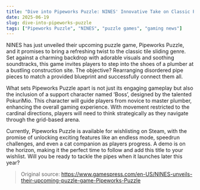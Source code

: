 ```yaml
---
title: "Dive into Pipeworks Puzzle: NINES' Innovative Take on Classic Puzzles"
date: 2025-06-19
slug: dive-into-pipeworks-puzzle
tags: ["Pipeworks Puzzle", "NINES", "puzzle games", "gaming news"]
---
```


NINES has just unveiled their upcoming puzzle game, Pipeworks Puzzle, and it promises to bring a refreshing twist to the classic tile sliding genre. Set against a charming backdrop with adorable visuals and soothing soundtracks, this game invites players to step into the shoes of a plumber at a bustling construction site. The objective? Rearranging disordered pipe pieces to match a provided blueprint and successfully connect them all. 

What sets Pipeworks Puzzle apart is not just its engaging gameplay but also the inclusion of a support character named ‘Boss’, designed by the talented PokuriMio. This character will guide players from novice to master plumber, enhancing the overall gaming experience. With movement restricted to the cardinal directions, players will need to think strategically as they navigate through the grid-based arena. 

Currently, Pipeworks Puzzle is available for wishlisting on Steam, with the promise of unlocking exciting features like an endless mode, speedrun challenges, and even a cat companion as players progress. A demo is on the horizon, making it the perfect time to follow and add this title to your wishlist. Will you be ready to tackle the pipes when it launches later this year?

> Original source: https://www.gamespress.com/en-US/NINES-unveils-their-upcoming-puzzle-game-Pipeworks-Puzzle